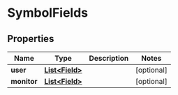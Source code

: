 

# SymbolFields


## Properties

Name | Type | Description | Notes
------------ | ------------- | ------------- | -------------
**user** | [**List&lt;Field&gt;**](Field.md) |  |  [optional]
**monitor** | [**List&lt;Field&gt;**](Field.md) |  |  [optional]



